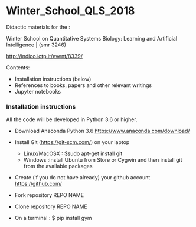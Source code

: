 # Winter_School_QLS_2018


Didactic materials for the :

Winter School on Quantitative Systems Biology: Learning and Artificial Intelligence | (smr 3246)

http://indico.ictp.it/event/8339/


Contents:

- Installation instructions (below)
- References to books, papers and other relevant writings
- Jupyter notebooks


### Installation instructions

All the code will be developed in Python 3.6 or higher.

- Download Anaconda Python 3.6 https://www.anaconda.com/download/
- Install Git (https://git-scm.com/) on your laptop 

  - Linux/MacOSX : $sudo apt-get install git
  - Windows :install Ubuntu from Store or Cygwin and then install git from the available packages
  
- Create (if you do not have already) your github account https://github.com/
- Fork repository REPO NAME
- Clone repository REPO NAME
- On a terminal : $ pip install gym
